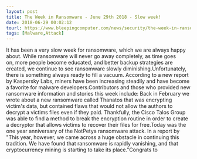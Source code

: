 ```yaml
---
layout: post
title: The Week in Ransomware - June 29th 2018 - Slow week!
date: 2018-06-29 00:02:12
tourl: https://www.bleepingcomputer.com/news/security/the-week-in-ransomware-june-29th-2018-slow-week/
tags: [Malware,Attack]
---
```

It has been a very slow week for ransomware, which we are always happy about. While ransomware will never go away completely, as time goes on, more people become educated, and better backup strategies are created, we continue to see ransomware slowly diminishing.Unfortunately, there is something always ready to fill a vacuum. According to a new report by Kaspersky Labs, miners have been increasing steadily and have become a favorite for malware developers.Contributors and those who provided new ransomware information and stories this week include: Back in February we wrote about a new ransomware called Thanatos that was encrypting victim's data, but contained flaws that would not allow the authors to decrypt a victims files even if they paid. Thankfully, the Cisco Talos Group was able to find a method to break the encryption routine in order to create a decryptor that allows victims to recover their files for free.Today was the one year anniversary of the NotPetya ransomware attack. In a report by "This year, however, we came across a huge obstacle in continuing this tradition. We have found that ransomware is rapidly vanishing, and that cryptocurrency mining is starting to take its place."Congrats to  